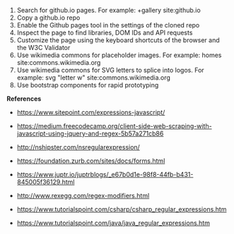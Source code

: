 1. Search for github.io pages. For example: +gallery site:github.io
2. Copy a github.io repo
3. Enable the Github pages tool in the settings of the cloned repo
4. Inspect the page to find libraries, DOM IDs and API requests
5. Customize the page using the keyboard shortcuts of the browser and the W3C Validator
5. Use wikimedia commons for placeholder images. For example: homes site:commons.wikimedia.org
6. Use wikimedia commons for SVG letters to splice into logos. For example: svg "letter w" site:commons.wikimedia.org
7. Use bootstrap components for rapid prototyping


**References**

* https://www.sitepoint.com/expressions-javascript/

* https://medium.freecodecamp.org/client-side-web-scraping-with-javascript-using-jquery-and-regex-5b57a271cb86

* http://nshipster.com/nsregularexpression/

* https://foundation.zurb.com/sites/docs/forms.html

* https://www.juptr.io/juptrblogs/_e67b0d1e-98f8-44fb-b431-845005f36129.html

* http://www.rexegg.com/regex-modifiers.html

* https://www.tutorialspoint.com/csharp/csharp_regular_expressions.htm

* https://www.tutorialspoint.com/java/java_regular_expressions.htm